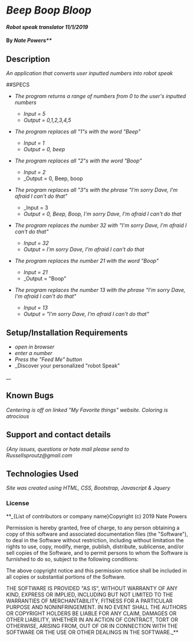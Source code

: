 # _Beep Boop Bloop_

#### _Robot speak translator 11/1/2019_

#### By _Nate Powers**_

## Description

_An application that converts user inputted numbers into robot speak_

##SPECS

* _The program returns a range of numbers from 0 to the user's inputted numbers_
  * _Input = 5_
  * _Output = 0,1,2,3,4,5_

* _The program replaces all "1"s with the word "Beep"_
  * _Input = 1_
  * _Output = 0, beep_

* _The program replaces all "2"s with the word "Boop"_
  * _Input = 2_
  * _Output = 0, Beep, boop

* _The program replaces all "3"s with the phrase "I'm sorry Dave, I'm afraid I can't do that"_
  * _Input = 3
  * _Output = 0, Beep, Boop, I'm sorry Dave, I'm afraid I can't do that_

* _The program replaces the number 32 with "I'm sorry Dave, I'm afraid I can't do that"_
  * _Input = 32_
  * _Output = I'm sorry Dave, I'm afraid I can't do that_

* _The program replaces the number 21 with the word "Boop"_
  * _Input = 21_
  * _Output = "Boop"

* _The program replaces the number 13 with the phrase "I'm sorry Dave, I'm afraid I can't do that"_
  * _Input = 13_
  * _Output = "I'm sorry Dave, I'm afraid I can't do that"_


## Setup/Installation Requirements

* _open in browser_
* _enter a number_
* _Press the "Feed Me" button_
* _Discover your personalized "robot Speak"


__

## Known Bugs

_Centering is off on linked "My Favorite things" website. Coloring is atrocious_

## Support and contact details

_{Any issues, questions or hate mail please send to Russellsproutz@gmail.com_

## Technologies Used

_Site was created using HTML, CSS, Bootstrap, Javascript & Jquery_

### License


 **_{List of contributors or company name}Copyright (c) 2019 Nate Powers

Permission is hereby granted, free of charge, to any person obtaining a copy of this software and associated documentation files (the "Software"), to deal in the Software without restriction, including without limitation the rights to use, copy, modify, merge, publish, distribute, sublicense, and/or sell copies of the Software, and to permit persons to whom the Software is furnished to do so, subject to the following conditions:

The above copyright notice and this permission notice shall be included in all copies or substantial portions of the Software.

THE SOFTWARE IS PROVIDED "AS IS", WITHOUT WARRANTY OF ANY KIND, EXPRESS OR IMPLIED, INCLUDING BUT NOT LIMITED TO THE WARRANTIES OF MERCHANTABILITY, FITNESS FOR A PARTICULAR PURPOSE AND NONINFRINGEMENT. IN NO EVENT SHALL THE AUTHORS OR COPYRIGHT HOLDERS BE LIABLE FOR ANY CLAIM, DAMAGES OR OTHER LIABILITY, WHETHER IN AN ACTION OF CONTRACT, TORT OR OTHERWISE, ARISING FROM, OUT OF OR IN CONNECTION WITH THE SOFTWARE OR THE USE OR OTHER DEALINGS IN THE SOFTWARE._**
